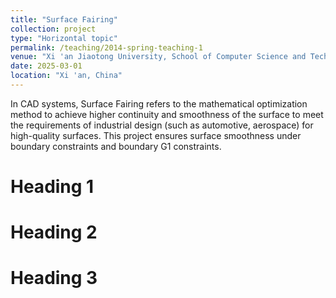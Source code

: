 ```yaml
---
title: "Surface Fairing"
collection: project
type: "Horizontal topic"
permalink: /teaching/2014-spring-teaching-1
venue: "Xi 'an Jiaotong University, School of Computer Science and Technology,School of Mathematics and Statistics"
date: 2025-03-01
location: "Xi 'an, China"
---
```


In CAD systems, Surface Fairing refers to the mathematical optimization method to achieve higher continuity and smoothness of the surface to meet the requirements of industrial design (such as automotive, aerospace) for high-quality surfaces.
This project ensures surface smoothness under boundary constraints and boundary G1 constraints.

Heading 1
======

Heading 2
======

Heading 3
======

